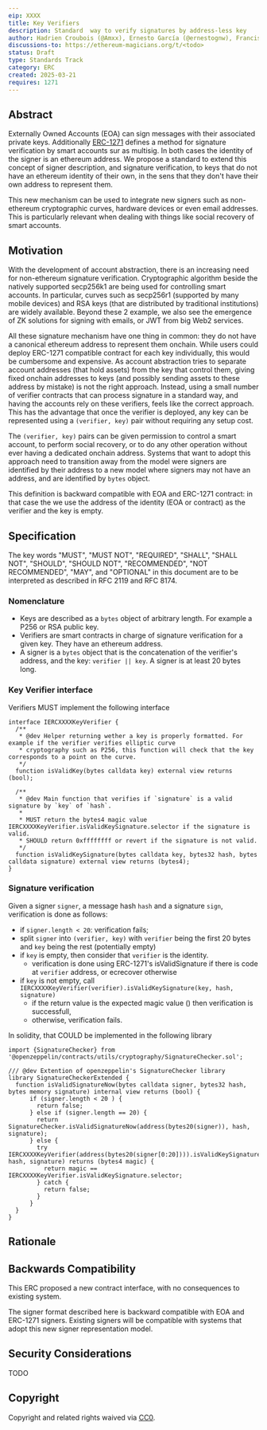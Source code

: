 ```yaml
---
eip: XXXX
title: Key Verifiers
description: Standard  way to verify signatures by address-less key
author: Hadrien Croubois (@Amxx), Ernesto García (@ernestognw), Francisco Giordano (@frangio)
discussions-to: https://ethereum-magicians.org/t/<todo>
status: Draft
type: Standards Track
category: ERC
created: 2025-03-21
requires: 1271
---
```


## Abstract

Externally Owned Accounts (EOA) can sign messages with their associated private keys. Additionally [ERC-1271](./eip-1271.md) defines a method for signature verification by smart accounts sur as multisig. In both cases the identity of the signer is an ethereum address. We propose a standard to extend this concept of signer description, and signature verification, to keys that do not have an ethereum identity of their own, in the sens that they don't have their own address to represent them.

This new mechanism can be used to integrate new signers such as non-ethereum cryptographic curves, hardware devices or even email addresses. This is particularly relevant when dealing with things like social recovery of smart accounts.

## Motivation

With the development of account abstraction, there is an increasing need for non-ethereum signature verification. Cryptographic algorithm beside the natively supported secp256k1 are being used for controlling smart accounts. In particular, curves such as secp256r1 (supported by many mobile devices) and RSA keys (that are distributed by traditional institutions) are widely available. Beyond these 2 example, we also see the emergence of ZK solutions for signing with emails, or JWT from big Web2 services.

All these signature mechanism have one thing in common: they do not have a canonical ethereum address to represent them onchain. While users could deploy ERC-1271 compatible contract for each key individually, this would be cumbersome and expensive. As account abstraction tries to separate account addresses (that hold assets) from the key that control them, giving fixed onchain addresses to keys (and possibly sending assets to these address by mistake) is not the right approach. Instead, using a small number of verifier contracts that can process signature in a standard way, and having the accounts rely on these verifiers, feels like the correct approach. This has the advantage that once the verifier is deployed, any key can be represented using a `(verifier, key)` pair without requiring any setup cost.

The `(verifier, key)` pairs can be given permission to control a smart account, to perform social recovery, or to do any other operation without ever having a dedicated onchain address. Systems that want to adopt this approach need to transition away from the model were signers are identified by their address to a new model where signers may not have an address, and are identified by `bytes` object.

This definition is backward compatible with EOA and ERC-1271 contract: in that case the we use the address of the identity (EOA or contract) as the verifier and the key is empty.

## Specification

The key words "MUST", "MUST NOT", "REQUIRED", "SHALL", "SHALL NOT", "SHOULD", "SHOULD NOT", "RECOMMENDED", "NOT RECOMMENDED", "MAY", and "OPTIONAL" in this document are to be interpreted as described in RFC 2119 and RFC 8174.

### Nomenclature

- Keys are described as a `bytes` object of arbitrary length. For example a P256 or RSA public key.
- Verifiers are smart contracts in charge of signature verification for a given key. They have an ethereum address.
- A signer is a `bytes` object that is the concatenation of the verifier's address, and the key: `verifier || key`. A signer is at least 20 bytes long.

### Key Verifier interface

Verifiers MUST implement the following interface

```solidity
interface IERCXXXXKeyVerifier {
  /**
   * @dev Helper returning wether a key is properly formatted. For example if the verifier verifies elliptic curve
   * cryptography such as P256, this function will check that the key corresponds to a point on the curve.
   */
  function isValidKey(bytes calldata key) external view returns (bool);

  /**
   * @dev Main function that verifies if `signature` is a valid signature by `key` of `hash`.
   *
   * MUST return the bytes4 magic value IERCXXXXKeyVerifier.isValidKeySignature.selector if the signature is valid.
   * SHOULD return 0xffffffff or revert if the signature is not valid.
   */
  function isValidKeySignature(bytes calldata key, bytes32 hash, bytes calldata signature) external view returns (bytes4);
}
```

### Signature verification

Given a signer `signer`, a message hash `hash` and a signature `sign`, verification is done as follows:

- if `signer.length < 20`: verification fails;
- split `signer` into `(verifier, key)` with `verifier` being the first 20 bytes and `key` being the rest (potentially empty)
- if `key` is empty, then consider that `verifier` is the identity.
  - verification is done using ERC-1271's isValidSignature if there is code at `verifier` address, or ecrecover otherwise
- if `key` is not empty, call `IERCXXXXKeyVerifier(verifier).isValidKeySignature(key, hash, signature)`
  - if the return value is the expected magic value () then verification is successfull,
  - otherwise, verification fails.

In solidity, that COULD be implemented in the following library

```solidity
import {SignatureChecker} from '@openzeppelin/contracts/utils/cryptography/SignatureChecker.sol';

/// @dev Extention of openzeppelin's SignatureChecker library
library SignatureCheckerExtended {
  function isValidSignatureNow(bytes calldata signer, bytes32 hash, bytes memory signature) internal view returns (bool) {
      if (signer.length < 20 ) {
        return false;
      } else if (signer.length == 20) {
        return SignatureChecker.isValidSignatureNow(address(bytes20(signer)), hash, signature);
      } else {
        try IERCXXXXKeyVerifier(address(bytes20(signer[0:20]))).isValidKeySignature(signer[20:], hash, signature) returns (bytes4 magic) {
          return magic == IERCXXXXKeyVerifier.isValidKeySignature.selector;
        } catch {
          return false;
        }
      }
  }
}
```

## Rationale

## Backwards Compatibility

This ERC proposed a new contract interface, with no consequences to existing system.

The signer format described here is backward compatible with EOA and ERC-1271 signers. Existing signers will be compatible with systems that adopt this new signer representation model.

## Security Considerations

TODO

## Copyright

Copyright and related rights waived via [CC0](../LICENSE.md).

